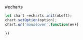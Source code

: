 #echarts

```js
let chart =echarts.init(oLeft);
chart.setOption(option);
chart.on('mouseover',function(ev){
    
})



```

